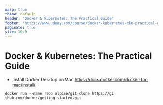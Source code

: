 ```yaml
---
marp: true
theme: default
header: 'Docker & Kubernetes: The Practical Guide'
footer: 'https://www.udemy.com/course/docker-kubernetes-the-practical-guide/'
paginate: true
size: 16:9
---
```


# Docker & Kubernetes: The Practical Guide

- Install Docker Desktop on Mac https://docs.docker.com/docker-for-mac/install/

```
docker run --name repo alpine/git clone https://gi
thub.com/docker/getting-started.git
```